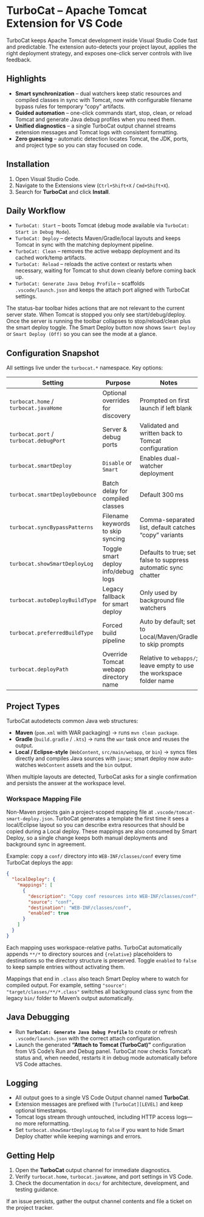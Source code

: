 # TurboCat – Apache Tomcat Extension for VS Code

TurboCat keeps Apache Tomcat development inside Visual Studio Code fast and predictable. The extension auto-detects your project layout, applies the right deployment strategy, and exposes one-click server controls with live feedback.

## Highlights
- **Smart synchronization** – dual watchers keep static resources and compiled classes in sync with Tomcat, now with configurable filename bypass rules for temporary “copy” artifacts.
- **Guided automation** – one-click commands start, stop, clean, or reload Tomcat and generate Java debug profiles when you need them.
- **Unified diagnostics** – a single TurboCat output channel streams extension messages and Tomcat logs with consistent formatting.
- **Zero guessing** – automatic detection locates Tomcat, the JDK, ports, and project type so you can stay focused on code.

## Installation
1. Open Visual Studio Code.
2. Navigate to the Extensions view (`Ctrl+Shift+X` / `Cmd+Shift+X`).
3. Search for **TurboCat** and click **Install**.

## Daily Workflow
- `TurboCat: Start` – boots Tomcat (debug mode available via `TurboCat: Start in Debug Mode`).
- `TurboCat: Deploy` – detects Maven/Gradle/local layouts and keeps Tomcat in sync with the matching deployment pipeline.
- `TurboCat: Clean` – removes the active webapp deployment and its cached work/temp artifacts.
- `TurboCat: Reload` – reloads the active context or restarts when necessary, waiting for Tomcat to shut down cleanly before coming back up.
- `TurboCat: Generate Java Debug Profile` – scaffolds `.vscode/launch.json` and keeps the attach port aligned with TurboCat settings.

The status-bar toolbar hides actions that are not relevant to the current server state. When Tomcat is stopped you only see start/debug/deploy. Once the server is running the toolbar collapses to stop/reload/clean plus the smart deploy toggle. The Smart Deploy button now shows `Smart Deploy` or `Smart Deploy (Off)` so you can see the mode at a glance.

## Configuration Snapshot
All settings live under the `turbocat.*` namespace. Key options:

| Setting | Purpose | Notes |
| --- | --- | --- |
| `turbocat.home` / `turbocat.javaHome` | Optional overrides for discovery | Prompted on first launch if left blank |
| `turbocat.port` / `turbocat.debugPort` | Server & debug ports | Validated and written back to Tomcat configuration |
| `turbocat.smartDeploy` | `Disable` or `Smart` | Enables dual-watcher deployment |
| `turbocat.smartDeployDebounce` | Batch delay for compiled classes | Default 300 ms |
| `turbocat.syncBypassPatterns` | Filename keywords to skip syncing | Comma-separated list, default catches “copy” variants |
| `turbocat.showSmartDeployLog` | Toggle smart deploy info/debug logs | Defaults to true; set false to suppress automatic sync chatter |
| `turbocat.autoDeployBuildType` | Legacy fallback for smart deploy | Only used by background file watchers |
| `turbocat.preferredBuildType` | Forced build pipeline | Auto by default; set to Local/Maven/Gradle to skip prompts |
| `turbocat.deployPath` | Override Tomcat webapp directory name | Relative to `webapps/`; leave empty to use the workspace folder name |

## Project Types
TurboCat autodetects common Java web structures:

- **Maven** (`pom.xml` with WAR packaging) → runs `mvn clean package`.
- **Gradle** (`build.gradle` / `.kts`) → runs the `war` task once and reuses the output.
- **Local / Eclipse-style** (`WebContent`, `src/main/webapp`, or `bin`) → syncs files directly and compiles Java sources with `javac`; smart deploy now auto-watches `WebContent` assets and the `bin` output.

When multiple layouts are detected, TurboCat asks for a single confirmation and persists the answer at the workspace level.

### Workspace Mapping File

Non-Maven projects gain a project-scoped mapping file at `.vscode/tomcat-smart-deploy.json`. TurboCat generates a template the first time it sees a local/Eclipse layout so you can describe extra resources that should be copied during a Local deploy. These mappings are also consumed by Smart Deploy, so a single change keeps both manual deployments and background sync in agreement.

Example: copy a `conf/` directory into `WEB-INF/classes/conf` every time TurboCat deploys the app:

```json
{
  "localDeploy": {
    "mappings": [
      {
        "description": "Copy conf resources into WEB-INF/classes/conf",
        "source": "conf",
        "destination": "WEB-INF/classes/conf",
        "enabled": true
      }
    ]
  }
}
```

Each mapping uses workspace-relative paths. TurboCat automatically appends `**/*` to directory sources and `{relative}` placeholders to destinations so the directory structure is preserved. Toggle `enabled` to `false` to keep sample entries without activating them.

Mappings that end in `.class` also teach Smart Deploy where to watch for compiled output. For example, setting `"source": "target/classes/**/*.class"` switches all background class sync from the legacy `bin/` folder to Maven’s output automatically.

## Java Debugging
- Run **`TurboCat: Generate Java Debug Profile`** to create or refresh `.vscode/launch.json` with the correct attach configuration.
- Launch the generated **“Attach to Tomcat (TurboCat)”** configuration from VS Code’s Run and Debug panel. TurboCat now checks Tomcat’s status and, when needed, restarts it in debug mode automatically before VS Code attaches.

## Logging
- All output goes to a single VS Code Output channel named **TurboCat**.
- Extension messages are prefixed with `[TurboCat][LEVEL]` and keep optional timestamps.
- Tomcat logs stream through untouched, including HTTP access logs—no more reformatting.
- Set `turbocat.showSmartDeployLog` to `false` if you want to hide Smart Deploy chatter while keeping warnings and errors.

## Getting Help
1. Open the **TurboCat** output channel for immediate diagnostics.
2. Verify `turbocat.home`, `turbocat.javaHome`, and port settings in VS Code.
3. Check the documentation in `docs/` for architecture, development, and testing guidance.

If an issue persists, gather the output channel contents and file a ticket on the project tracker.

